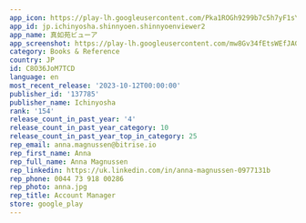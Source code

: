 ```yaml
---
app_icon: https://play-lh.googleusercontent.com/Pka1ROGh9299b7c5h7yF1sYvYJp73l6fNRZ3UYSzjp6jMgvI6SlQyQZUhu4wV_1xOzk
app_id: jp.ichinyosha.shinnyoen.shinnyoenviewer2
app_name: 真如苑ビューア
app_screenshot: https://play-lh.googleusercontent.com/mw8Gv34fEtsWEfJAGoFDU3YqDOYNM3Uu2Bz3e-hGrPvvkA5z6dD1bKg_mbleK1_8RQ
category: Books & Reference
country: JP
id: C8O36JoM7TCD
language: en
most_recent_release: '2023-10-12T00:00:00'
publisher_id: '137785'
publisher_name: Ichinyosha
rank: '154'
release_count_in_past_year: '4'
release_count_in_past_year_category: 10
release_count_in_past_year_top_in_category: 25
rep_email: anna.magnussen@bitrise.io
rep_first_name: Anna
rep_full_name: Anna Magnussen
rep_linkedin: https://uk.linkedin.com/in/anna-magnussen-0977131b
rep_phone: 0044 73 918 00286
rep_photo: anna.jpg
rep_title: Account Manager
store: google_play
---
```

